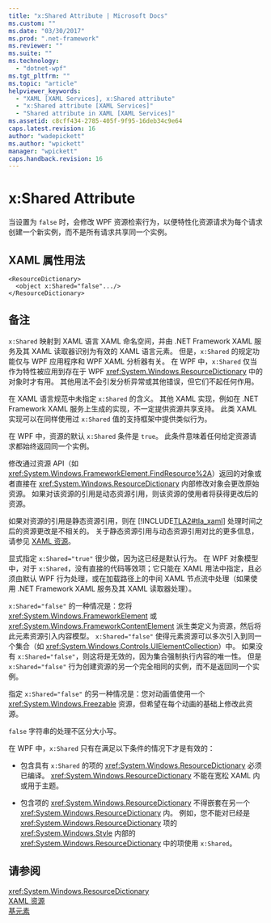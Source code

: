 ```yaml
---
title: "x:Shared Attribute | Microsoft Docs"
ms.custom: ""
ms.date: "03/30/2017"
ms.prod: ".net-framework"
ms.reviewer: ""
ms.suite: ""
ms.technology: 
  - "dotnet-wpf"
ms.tgt_pltfrm: ""
ms.topic: "article"
helpviewer_keywords: 
  - "XAML [XAML Services], x:Shared attribute"
  - "x:Shared attribute [XAML Services]"
  - "Shared attribute in XAML [XAML Services]"
ms.assetid: c8cff434-2785-405f-9f95-16deb34c9e64
caps.latest.revision: 16
author: "wadepickett"
ms.author: "wpickett"
manager: "wpickett"
caps.handback.revision: 16
---
```

# x:Shared Attribute
当设置为 `false` 时，会修改 WPF 资源检索行为，以便特性化资源请求为每个请求创建一个新实例，而不是所有请求共享同一个实例。  
  
## XAML 属性用法  
  
```  
<ResourceDictionary>  
  <object x:Shared="false".../>  
</ResourceDictionary>  
```  
  
## 备注  
 `x:Shared` 映射到 XAML 语言 XAML 命名空间，并由 .NET Framework XAML 服务及其 XAML 读取器识别为有效的 XAML 语言元素。  但是，`x:Shared` 的规定功能仅与 WPF 应用程序和 WPF XAML 分析器有关。  在 WPF 中，`x:Shared` 仅当作为特性被应用到存在于 WPF <xref:System.Windows.ResourceDictionary> 中的对象时才有用。  其他用法不会引发分析异常或其他错误，但它们不起任何作用。  
  
 在 XAML 语言规范中未指定 `x:Shared` 的含义。  其他 XAML 实现，例如在 .NET Framework XAML 服务上生成的实现，不一定提供资源共享支持。  此类 XAML 实现可以在同样使用过 `x:Shared` 值的支持框架中提供类似行为。  
  
 在 WPF 中，资源的默认 `x:Shared` 条件是 `true`。  此条件意味着任何给定资源请求都始终返回同一个实例。  
  
 修改通过资源 API（如 <xref:System.Windows.FrameworkElement.FindResource%2A>）返回的对象或者直接在 <xref:System.Windows.ResourceDictionary> 内部修改对象会更改原始资源。  如果对该资源的引用是动态资源引用，则该资源的使用者将获得更改后的资源。  
  
 如果对资源的引用是静态资源引用，则在 [!INCLUDE[TLA2#tla_xaml](../../../includes/tla2sharptla-xaml-md.md)] 处理时间之后的资源更改是不相关的。  关于静态资源引用与动态资源引用对比的更多信息，请参见 [XAML 资源](../../../docs/framework/wpf/advanced/xaml-resources.md)。  
  
 显式指定 `x:Shared="true"` 很少做，因为这已经是默认行为。  在 WPF 对象模型中，对于 `x:Shared`，没有直接的代码等效项；它只能在 XAML 用法中指定，且必须由默认 WPF 行为处理，或在加载路径上的中间 XAML 节点流中处理（如果使用 .NET Framework XAML 服务及其 XAML 读取器处理）。  
  
 `x:Shared="false"` 的一种情况是：您将 <xref:System.Windows.FrameworkElement> 或<xref:System.Windows.FrameworkContentElement> 派生类定义为资源，然后将此元素资源引入内容模型。  `x:Shared="false"` 使得元素资源可以多次引入到同一个集合（如 <xref:System.Windows.Controls.UIElementCollection>）中。  如果没有 `x:Shared="false"`，则这将是无效的，因为集合强制执行内容的唯一性。  但是 `x:Shared="false"` 行为创建资源的另一个完全相同的实例，而不是返回同一个实例。  
  
 指定 `x:Shared="false"` 的另一种情况是：您对动画值使用一个 <xref:System.Windows.Freezable> 资源，但希望在每个动画的基础上修改此资源。  
  
 `false` 字符串的处理不区分大小写。  
  
 在 WPF 中，`x:Shared` 只有在满足以下条件的情况下才是有效的：  
  
-   包含具有 `x:Shared` 的项的 <xref:System.Windows.ResourceDictionary> 必须已编译。  <xref:System.Windows.ResourceDictionary> 不能在宽松 XAML 内或用于主题。  
  
-   包含项的 <xref:System.Windows.ResourceDictionary> 不得嵌套在另一个 <xref:System.Windows.ResourceDictionary> 内。  例如，您不能对已经是 <xref:System.Windows.ResourceDictionary> 项的 <xref:System.Windows.Style> 内部的 <xref:System.Windows.ResourceDictionary> 中的项使用 `x:Shared`。  
  
## 请参阅  
 <xref:System.Windows.ResourceDictionary>   
 [XAML 资源](../../../docs/framework/wpf/advanced/xaml-resources.md)   
 [基元素](../../../docs/framework/wpf/advanced/base-elements.md)